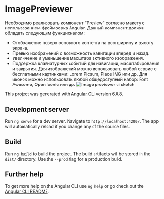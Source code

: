 # ImagePreviewer

Необходимо реализовать компонент “Preview” согласно макету с использованием фреймворка Angular.
Данный компонент должен обладать следующим функционалом:
- Отображение поверх основного контента на всю ширину и высоту экрана.
- Превью изображений с возможность навигации вперед и назад.
- Увеличение и уменьшение масштаба активного изображения.
- Поддержка клавиатурных событий для навигации, масштабирования и закрытия.
Для изображений можно использовать любой сервис с бесплатными картинками: Lorem Picsum, Place IMG или др.
Для иконок можно использовать любой общедоступный набор: Font Awesome, Open Iconic или др.
![Image previewer ui sketch](https://shavenzov.github.io/image-viewer/image002.png)


This project was generated with [Angular CLI](https://github.com/angular/angular-cli) version 6.0.8.

## Development server

Run `ng serve` for a dev server. Navigate to `http://localhost:4200/`. The app will automatically reload if you change any of the source files.

## Build

Run `ng build` to build the project. The build artifacts will be stored in the `dist/` directory. Use the `--prod` flag for a production build.

## Further help

To get more help on the Angular CLI use `ng help` or go check out the [Angular CLI README](https://github.com/angular/angular-cli/blob/master/README.md).
